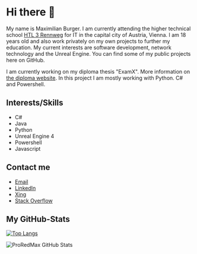 # Hi there 👋
My name is Maximilian Burger. I am currently attending the higher technical school [HTL 3 Rennweg][1] for IT in the capital city of Austria, Vienna.
I am 18 years old and also work privately on my own projects to further my education. My current interests are software development, network technology and the Unreal Engine. You can find some of my public projects here on GitHub.

I am currently working on my diploma thesis "ExamX". More information on [the diploma website](https://www.examx.at). In this project I am mostly working with Python. C# and Powershell.

## Interests/Skills
- C#
- Java
- Python
- Unreal Engine 4
- Powershell
- Javascript

## Contact me

- [Email][3]
- [LinkedIn][4]
- [Xing][5]
- [Stack Overflow][6]


## My GitHub-Stats

[![Top Langs](https://github-readme-stats.vercel.app/api/top-langs/?username=ProRedMax&langs_count=10)](https://github.com/anuraghazra/github-readme-stats)

![ProRedMax GitHub Stats](https://github-readme-stats.vercel.app/api?username=ProRedMax&show_icons=true&theme=nightowl)

[1]: https://www.htlrennweg.at/
[3]: mailto:mabug@outlook.de
[4]: https://www.linkedin.com/in/maximilian-burger-81a9581b3/
[5]: https://www.xing.com/profile/Maximilian_Burger18/cv
[6]: https://stackoverflow.com/users/11804603/proredmax
